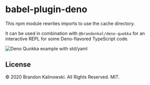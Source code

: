 # babel-plugin-deno

This npm module rewrites imports to use the cache directory.

It can be used in combination with `@brandonkal/deno-quokka` for an interactive REPL for some Deno-flavored TypeScript code.

![Deno Quokka example with std/yaml](https://user-images.githubusercontent.com/4714862/72419175-2f72ad00-3774-11ea-950a-a20936b7fb95.png)

## License

© 2020 Brandon Kalinowski. All Rights Reserved. MIT.